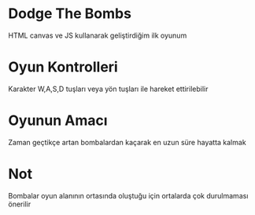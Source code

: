 # Dodge The Bombs
HTML canvas ve JS kullanarak geliştirdiğim ilk oyunum
# Oyun Kontrolleri
Karakter W,A,S,D tuşları veya yön tuşları ile hareket ettirilebilir
# Oyunun Amacı
Zaman geçtikçe artan bombalardan kaçarak en uzun süre hayatta kalmak
# Not
Bombalar oyun alanının ortasında oluştuğu için ortalarda çok durulmaması önerilir

